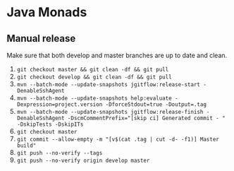 # Java Monads

## Manual release ##
Make sure that both develop and master branches are up to date and clean.
1. `git checkout master && git clean -df && git pull`
2. `git checkout develop && git clean -df && git pull`
3. `mvn --batch-mode --update-snapshots jgitflow:release-start -DenableSshAgent`
4. `mvn --batch-mode --update-snapshots help:evaluate -Dexpression=project.version -DforceStdout=true -Doutput=.tag`
5. `mvn --batch-mode --update-snapshots jgitflow:release-finish -DenableSshAgent -DscmCommentPrefix="[skip ci] Generated commit - " -DskipTests -DskipITs`
6. `git checkout master`
7. `git commit --allow-empty -m "[v$(cat .tag | cut -d- -f1)] Master build"`
8. `git push --no-verify --tags`
9. `git push --no-verify origin develop master`
